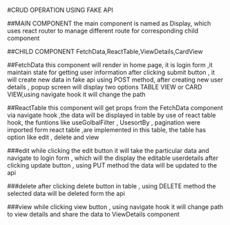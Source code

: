 #CRUD OPERATION USING FAKE API

##MAIN COMPONENT
the main component is named as Display, which uses react router to manage different route for corresponding child component

##CHILD COMPONENT
FetchData,ReactTable,ViewDetails,CardView

##FetchData
this component will render in home page, it is login form ,it maintain state for getting user information
after clicking submit button , it will create new data in fake api using POST method, after creating new user details , popup screen will display 
two options TABLE VIEW or CARD VIEW,using navigate hook it will change the path 

##ReactTable
this component will get props from the FetchData component via navigate hook ,the data will be displayed in table by use of react table hook,
the funtions like useGolbalFilter , UsesortBy , pagination were imported form react table ,are implemented in this table, the table has option like 
edit , delete and view 

###edit
while clicking the edit button it will take the particular data and navigate to login form , which  will the display the editable userdetails
after clicking update button , using PUT method the data will be updated to the api 

###delete
after clicking delete button in table , using DELETE method the selected data will be deleted form the api

###view
while clicking view button , using navigate hook it will change path to view details and share the data to ViewDetails component
